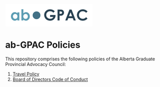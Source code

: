 ![ab-GPAC](ab-gpac.png)
# ab-GPAC Policies

This repository comprises the following policies of the Alberta Graduate Provincial Advocacy Council:

1. [Travel Policy](travel.md)
2. [Board of Directors Code of Conduct](code-of-conduct.md)